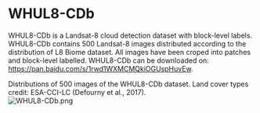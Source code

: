 # WHUL8-CDb

WHUL8-CDb is a Landsat-8 cloud detection dataset with block-level labels.
WHUL8-CDb contains 500 Landsat-8 images distributed according to the distribution of L8 Biome dataset. All images have been croped into patches and block-level labelled.
WHUL8-CDb can be downloaded on: https://pan.baidu.com/s/1rwd1WXMCMQkiOGUspHuvEw.

Distributions of 500 images of the WHUL8-CDb dataset. Land cover types credit: ESA-CCI-LC (Defourny et al., 2017).    
![WHUL8-CDb.png](https://github.com/Neooolee/images/blob/main/WHUL8-CDb.png)
